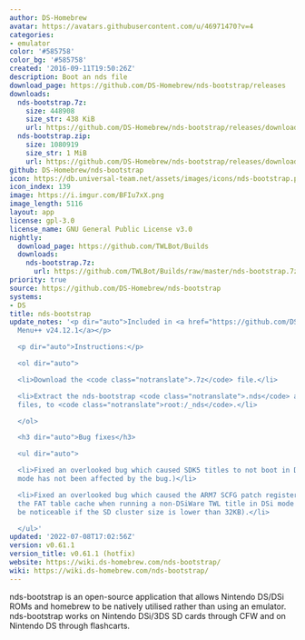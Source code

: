 ```yaml
---
author: DS-Homebrew
avatar: https://avatars.githubusercontent.com/u/46971470?v=4
categories:
- emulator
color: '#585758'
color_bg: '#585758'
created: '2016-09-11T19:50:26Z'
description: Boot an nds file
download_page: https://github.com/DS-Homebrew/nds-bootstrap/releases
downloads:
  nds-bootstrap.7z:
    size: 448908
    size_str: 438 KiB
    url: https://github.com/DS-Homebrew/nds-bootstrap/releases/download/v0.61.1/nds-bootstrap.7z
  nds-bootstrap.zip:
    size: 1080919
    size_str: 1 MiB
    url: https://github.com/DS-Homebrew/nds-bootstrap/releases/download/v0.61.1/nds-bootstrap.zip
github: DS-Homebrew/nds-bootstrap
icon: https://db.universal-team.net/assets/images/icons/nds-bootstrap.png
icon_index: 139
image: https://i.imgur.com/BFIu7xX.png
image_length: 5116
layout: app
license: gpl-3.0
license_name: GNU General Public License v3.0
nightly:
  download_page: https://github.com/TWLBot/Builds
  downloads:
    nds-bootstrap.7z:
      url: https://github.com/TWLBot/Builds/raw/master/nds-bootstrap.7z
priority: true
source: https://github.com/DS-Homebrew/nds-bootstrap
systems:
- DS
title: nds-bootstrap
update_notes: '<p dir="auto">Included in <a href="https://github.com/DS-Homebrew/TWiLightMenu/releases/tag/v24.12.10"><strong>TW</strong>i<strong>L</strong>ight
  Menu++ v24.12.1</a></p>

  <p dir="auto">Instructions:</p>

  <ol dir="auto">

  <li>Download the <code class="notranslate">.7z</code> file.</li>

  <li>Extract the nds-bootstrap <code class="notranslate">.nds</code> and <code class="notranslate">.ver</code>
  files, to <code class="notranslate">root:/_nds</code>.</li>

  </ol>

  <h3 dir="auto">Bug fixes</h3>

  <ul dir="auto">

  <li>Fixed an overlooked bug which caused SDK5 titles to not boot in DS mode. (B4DS
  mode has not been affected by the bug.)</li>

  <li>Fixed an overlooked bug which caused the ARM7 SCFG patch registers to overwrite
  the FAT table cache when running a non-DSiWare TWL title in DSi mode (which would
  be noticeable if the SD cluster size is lower than 32KB).</li>

  </ul>'
updated: '2022-07-08T17:02:56Z'
version: v0.61.1
version_title: v0.61.1 (hotfix)
website: https://wiki.ds-homebrew.com/nds-bootstrap/
wiki: https://wiki.ds-homebrew.com/nds-bootstrap/
---
```

nds-bootstrap is an open-source application that allows Nintendo DS/DSi ROMs and homebrew to be natively utilised rather than using an emulator. nds-bootstrap works on Nintendo DSi/3DS SD cards through CFW and on Nintendo DS through flashcarts.